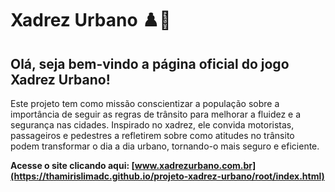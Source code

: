 # Xadrez Urbano ♟️🌆

## Olá, seja bem-vindo a página oficial do jogo Xadrez Urbano!

Este projeto tem como missão conscientizar a população sobre a importância de seguir as regras de trânsito para melhorar a fluidez e a segurança nas cidades. Inspirado no xadrez, ele convida motoristas, passageiros e pedestres a refletirem sobre como atitudes no trânsito podem transformar o dia a dia urbano, tornando-o mais seguro e eficiente.

<b> Acesse o site clicando aqui: [www.xadrezurbano.com.br](https://thamirislimadc.github.io/projeto-xadrez-urbano/root/index.html)</b>
